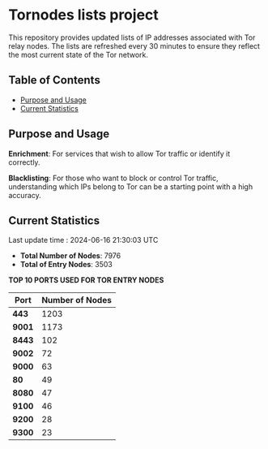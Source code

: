 # Tornodes lists project

This repository provides updated lists of IP addresses associated with Tor relay nodes. The lists are refreshed every 30 minutes to ensure they reflect the most current state of the Tor network.

## Table of Contents

- [Purpose and Usage](#purpose-and-usage)
- [Current Statistics](#current-statistics)


## Purpose and Usage

**Enrichment**: For services that wish to allow Tor traffic or identify it correctly.

**Blacklisting**: For those who want to block or control Tor traffic, understanding which IPs belong to Tor can be a starting point with a high accuracy.

## Current Statistics

Last update time : 2024-06-16 21:30:03 UTC

- **Total Number of Nodes**: 7976
- **Total of Entry Nodes**: 3503

**TOP 10 PORTS USED FOR TOR ENTRY NODES**

| **Port** | **Number of Nodes** |
|------|-----------------|
| **443**   | 1203  |
| **9001**   | 1173  |
| **8443**   | 102  |
| **9002**   | 72  |
| **9000**   | 63  |
| **80**   | 49  |
| **8080**   | 47  |
| **9100**   | 46  |
| **9200**   | 28  |
| **9300**   | 23  |

